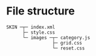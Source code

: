 # File structure

```
SKIN ─┬─ index.xml
      ├─ style.css
      └─ images ─┬─ category.js
                 ├─ grid.css
                 └─ reset.css
```
